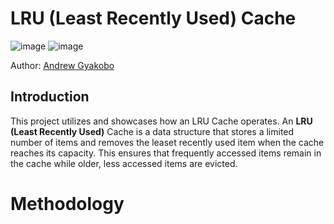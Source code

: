# LRU (Least Recently Used) Cache  

![image](https://img.shields.io/badge/Python-FFD43B?style=for-the-badge&logo=python&logoColor=blue)
![image](https://img.shields.io/badge/windows%20terminal-4D4D4D?style=for-the-badge&logo=windows%20terminal&logoColor=white)

Author: [Andrew Gyakobo](https://github.com/Gyakobo)

## Introduction

This project utilizes and showcases how an LRU Cache operates. An **LRU (Least Recently Used)** Cache is a data structure that stores a limited number of items and removes the leaset recently used item when the cache reaches its capacity. This ensures that frequently accessed items remain in the cache while older, less accessed items are evicted.

# Methodology



